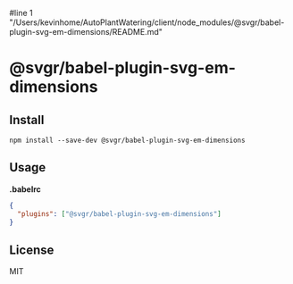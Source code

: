 #line 1 "/Users/kevinhome/AutoPlantWatering/client/node_modules/@svgr/babel-plugin-svg-em-dimensions/README.md"
# @svgr/babel-plugin-svg-em-dimensions

## Install

```
npm install --save-dev @svgr/babel-plugin-svg-em-dimensions
```

## Usage

**.babelrc**

```json
{
  "plugins": ["@svgr/babel-plugin-svg-em-dimensions"]
}
```

## License

MIT
